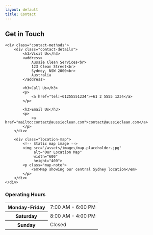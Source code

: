 ```yaml
---
layout: default
title: Contact
---
```


<section class="contact-info">
    <h2>Get in Touch</h2>
    
    <div class="contact-methods">
        <div class="contact-details">
            <h3>Visit Us</h3>
            <address>
                Aussie Clean Services<br>
                123 Clean Street<br>
                Sydney, NSW 2000<br>
                Australia
            </address>
            
            <h3>Call Us</h3>
            <p>
                <a href="tel:+61255551234">+61 2 5555 1234</a>
            </p>
            
            <h3>Email Us</h3>
            <p>
                <a href="mailto:contact@aussieclean.com">contact@aussieclean.com</a>
            </p>
        </div>
        
        <div class="location-map">
            <!-- Static map image -->
            <img src="/assets/images/map-placeholder.jpg" 
                 alt="Our Location Map"
                 width="600" 
                 height="400">
            <p class="map-note">
                <em>Map showing our central Sydney location</em>
            </p>
        </div>
    </div>
</section>

<section class="business-hours">
    <h3>Operating Hours</h3>
    <table>
        <tr>
            <th>Monday-Friday</th>
            <td>7:00 AM - 6:00 PM</td>
        </tr>
        <tr>
            <th>Saturday</th>
            <td>8:00 AM - 4:00 PM</td>
        </tr>
        <tr>
            <th>Sunday</th>
            <td>Closed</td>
        </tr>
    </table>
</section>
